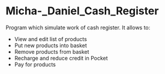 # Micha-_Daniel_Cash_Register
Program which simulate work of cash register.
It allows to:
- View and edit list of products
- Put new products into basket
- Remove products from basket
- Recharge and reduce credit in Pocket
- Pay for products
